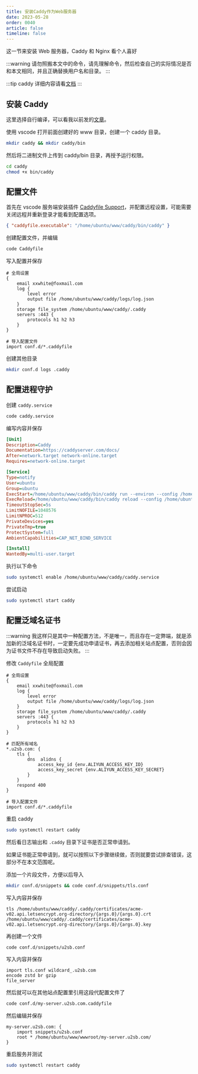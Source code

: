 ```yaml
---
title: 安装Caddy作为Web服务器
date: 2023-05-28
order: 0040
article: false
timeline: false
---
```


这一节来安装 Web 服务器，Caddy 和 Nginx 看个人喜好

<!-- more -->

:::warning
请勿照搬本文中的命令，请先理解命令，然后检查自己的实际情况是否和本文相同，并且正确替换用户名和目录。
:::

:::tip
caddy 详细内容请看[文档](https://caddyserver.com/docs/)
:::

## 安装 Caddy

这里选择自行编译，可以看我以前发的[文章](../05210.编译Caddy并使用.md)。

使用 vscode 打开前面创建好的 www 目录，创建一个 caddy 目录。

```bash
mkdir caddy && mkdir caddy/bin
```

然后将二进制文件上传到 caddy/bin 目录，再授予运行权限。

```bash
cd caddy
chmod +x bin/caddy
```

## 配置文件

首先在 vscode 服务端安装插件 [Caddyfile Support](https://marketplace.visualstudio.com/items?itemName=matthewpi.caddyfile-support)，并配置远程设置，可能需要关闭远程并重新登录才能看到配置选项。

```json
{ "caddyfile.executable": "/home/ubuntu/www/caddy/bin/caddy" }
```

创建配置文件，并编辑

```bash
code Caddyfile
```

写入配置并保存

```caddy
# 全局设置
{
    email xxwhite@foxmail.com
    log {
        level error
        output file /home/ubuntu/www/caddy/logs/log.json
    }
    storage file_system /home/ubuntu/www/caddy/.caddy
    servers :443 {
        protocols h1 h2 h3
    }
}

# 导入配置文件
import conf.d/*.caddyfile
```

创建其他目录

```bash
mkdir conf.d logs .caddy
```

## 配置进程守护

创建 `caddy.service`

```bash
code caddy.service
```

编写内容并保存

```ini
[Unit]
Description=Caddy
Documentation=https://caddyserver.com/docs/
After=network.target network-online.target
Requires=network-online.target

[Service]
Type=notify
User=ubuntu
Group=ubuntu
ExecStart=/home/ubuntu/www/caddy/bin/caddy run --environ --config /home/ubuntu/www/caddy/Caddyfile
ExecReload=/home/ubuntu/www/caddy/bin/caddy reload --config /home/ubuntu/www/caddy/Caddyfile --force
TimeoutStopSec=5s
LimitNOFILE=1048576
LimitNPROC=512
PrivateDevices=yes
PrivateTmp=true
ProtectSystem=full
AmbientCapabilities=CAP_NET_BIND_SERVICE

[Install]
WantedBy=multi-user.target
```

执行以下命令

```bash
sudo systemctl enable /home/ubuntu/www/caddy/caddy.service
```

尝试启动

```bash
sudo systemctl start caddy
```

## 配置泛域名证书

:::warning
我这样只是其中一种配置方法，不是唯一，而且存在一定弊端，就是添加新的泛域名证书时，一定要先成功申请证书，再去添加相关站点配置，否则会因为证书文件不存在导致启动失败。
:::

修改 `Caddyfile` 全局配置

```caddy
# 全局设置
{
    email xxwhite@foxmail.com
    log {
        level error
        output file /home/ubuntu/www/caddy/logs/log.json
    }
    storage file_system /home/ubuntu/www/caddy/.caddy
    servers :443 {
        protocols h1 h2 h3
    }
}

# 匹配所有域名
*.u2sb.com: {
    tls {
        dns  alidns {
            access_key_id {env.ALIYUN_ACCESS_KEY_ID}
            access_key_secret {env.ALIYUN_ACCESS_KEY_SECRET}
        }
    }
    respond 400
}

# 导入配置文件
import conf.d/*.caddyfile
```

重启 caddy

```bash
sudo systemctl restart caddy
```

然后看日志输出和 `.caddy` 目录下证书是否正常申请到。

如果证书能正常申请到，就可以按照以下步骤继续做，否则就要尝试排查错误，这部分不在本文范围呢。

添加一个片段文件，方便以后导入

```bash
mkdir conf.d/snippets && code conf.d/snippets/tls.conf
```

写入内容并保存

```caddy
tls /home/ubuntu/www/caddy/.caddy/certificates/acme-v02.api.letsencrypt.org-directory/{args.0}/{args.0}.crt /home/ubuntu/www/caddy/.caddy/certificates/acme-v02.api.letsencrypt.org-directory/{args.0}/{args.0}.key
```

再创建一个文件

```bash
code conf.d/snippets/u2sb.conf
```

写入内容并保存

```caddy
import tls.conf wildcard_.u2sb.com
encode zstd br gzip
file_server
```

然后就可以在其他站点配置里引用这段代配置文件了

```bash
code conf.d/my-server.u2sb.com.caddyfile
```

然后编辑并保存

```caddy
my-server.u2sb.com: {
    import snippets/u2sb.conf
    root * /home/ubuntu/www/wwwroot/my-server.u2sb.com/
}
```

重启服务并测试

```bash
sudo systemctl restart caddy
```
